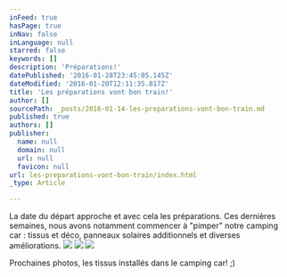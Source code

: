 ```yaml
---
inFeed: true
hasPage: true
inNav: false
inLanguage: null
starred: false
keywords: []
description: 'Préparations!'
datePublished: '2016-01-28T23:45:05.145Z'
dateModified: '2016-01-20T12:11:35.817Z'
title: 'Les préparations vont bon train!'
author: []
sourcePath: _posts/2016-01-14-les-preparations-vont-bon-train.md
published: true
authors: []
publisher:
  name: null
  domain: null
  url: null
  favicon: null
url: les-preparations-vont-bon-train/index.html
_type: Article

---
```

La date du départ approche et avec cela les préparations. Ces dernières semaines, nous avons notamment commencer à "pimper" notre camping car : tissus et déco, panneaux solaires additionnels et diverses améliorations.
![](https://s3-us-west-2.amazonaws.com/the-grid-img/p/1e23b32647e451c45e11fb6e2b364b61c5cd9719.jpg)
![](https://s3-us-west-2.amazonaws.com/the-grid-img/p/aa0776c35d516e9d066e11608338be51841264d7.jpg)
![](https://s3-us-west-2.amazonaws.com/the-grid-img/p/2857458a51b13fc40056d6a9586c7acae549c469.jpg)

Prochaines photos, les tissus installés dans le camping car! ;)